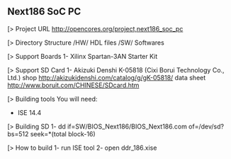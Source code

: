 Next186 SoC PC
-----------------------------
[> Project URL
  http://opencores.org/project,next186_soc_pc

[> Directory Structure
 /HW/         HDL files
 /SW/         Softwares

[> Support Boards
1- Xilinx Spartan-3AN Starter Kit

[> Support SD Card
1- Akizuki Denshi K-05818 (Cixi Borui Technology Co., Ltd.)
   shop         http://akizukidenshi.com/catalog/g/gK-05818/
   data sheet   http://www.boruit.com/CHINESE/SDcard.htm

[> Building tools
You will need:
 - ISE 14.4

[> Building SD
1- dd if=SW/BIOS_Next186/BIOS_Next186.com of=/dev/sd? bs=512 seek=*(total block-16)

[> How to build
1- run ISE tool
2- open ddr_186.xise

